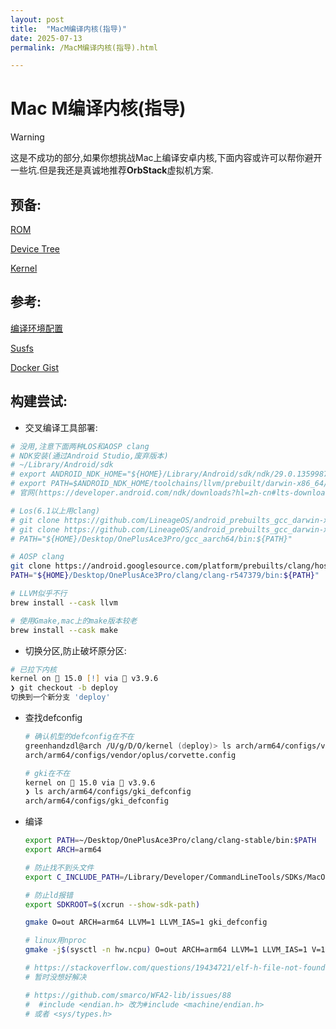 ```yaml
---
layout: post
title:  "MacM编译内核(指导)"
date: 2025-07-13
permalink: /MacM编译内核(指导).html

---
```


# Mac M编译内核(指导)

> [!WARNING]
>
> 这是不成功的部分,如果你想挑战Mac上编译安卓内核,下面内容或许可以帮你避开一些坑.但是我还是真诚地推荐**OrbStack**虚拟机方案.

## 预备:

[ROM](https://crdroid.net/corvette/11)

[Device Tree](https://github.com/crdroidandroid/android_device_oneplus_corvette)

[Kernel](https://github.com/crdroidandroid/android_kernel_oneplus_sm8650)

## 参考:

[编译环境配置](https://wu1015.github.io/2025/02/15/mix2s-kernelsu-build/)

[Susfs](https://github.com/SukiSU-Ultra/SukiSU-Ultra)

[Docker Gist](https://gist.github.com/FreddieOliveira/efe850df7ff3951cb62d74bd770dce27)

## 构建尝试:

* 交叉编译工具部署:

```zsh
# 没用,注意下面两种LOS和AOSP clang
# NDK安装(通过Android Studio,废弃版本)
# ~/Library/Android/sdk
# export ANDROID_NDK_HOME="${HOME}/Library/Android/sdk/ndk/29.0.13599879" 
# export PATH=$ANDROID_NDK_HOME/toolchains/llvm/prebuilt/darwin-x86_64/bin:$PATH
# 官网(https://developer.android.com/ndk/downloads?hl=zh-cn#lts-downloads)

# Los(6.1以上用clang)
# git clone https://github.com/LineageOS/android_prebuilts_gcc_darwin-x86_aarch64_aarch64-linux-android-4.9.git --depth=1 gcc_aarch64
# git clone https://github.com/LineageOS/android_prebuilts_gcc_darwin-x86_arm_arm-linux-androideabi-4.9.git --depth=1 gcc_arm
# PATH="${HOME}/Desktop/OnePlusAce3Pro/gcc_aarch64/bin:${PATH}"

# AOSP clang
git clone https://android.googlesource.com/platform/prebuilts/clang/host/darwin-x86 --depth=1 clang  
PATH="${HOME}/Desktop/OnePlusAce3Pro/clang/clang-r547379/bin:${PATH}"

# LLVM似乎不行
brew install --cask llvm

# 使用Gmake,mac上的make版本较老
brew install --cask make
```



* 切换分区,防止破坏原分区:

```zsh
# 已拉下内核
kernel on  15.0 [!] via 🐍 v3.9.6
❯ git checkout -b deploy
切换到一个新分支 'deploy'

```



* 查找defconfig

  ```zsh
  # 确认机型的defconfig在不在
  greenhandzdl@arch /U/g/D/O/kernel (deploy)> ls arch/arm64/configs/vendor/oplus/corvette.config
  arch/arm64/configs/vendor/oplus/corvette.config
  
  # gki在不在
  kernel on  15.0 via 🐍 v3.9.6
  ❯ ls arch/arm64/configs/gki_defconfig
  arch/arm64/configs/gki_defconfig
  ```

  

* 编译

  ```zsh
  export PATH=~/Desktop/OnePlusAce3Pro/clang/clang-stable/bin:$PATH
  export ARCH=arm64
  
  # 防止找不到头文件
  export C_INCLUDE_PATH=/Library/Developer/CommandLineTools/SDKs/MacOSX.sdk/usr/include
  
  # 防止ld报错
  export SDKROOT=$(xcrun --show-sdk-path)
  
  gmake O=out ARCH=arm64 LLVM=1 LLVM_IAS=1 gki_defconfig
  
  # linux用nproc
  gmake -j$(sysctl -n hw.ncpu) O=out ARCH=arm64 LLVM=1 LLVM_IAS=1 V=1
  
  # https://stackoverflow.com/questions/19434721/elf-h-file-not-found-error-when-compiling-android-kernel-for-nexus-7-on-mac-os/19442538
  # 暂时没想好解决
  
  # https://github.com/smarco/WFA2-lib/issues/88
  #  #include <endian.h> 改为#include <machine/endian.h>
  # 或者 <sys/types.h>
  ```
  
  
  
  
